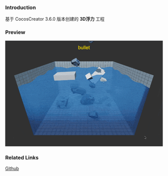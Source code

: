 ### Introduction

基于 CocosCreator 3.6.0 版本创建的 **3D浮力** 工程

### Preview
![image](../../../gif/202209/2022092101.gif)

### Related Links
[Github](https://github.com/cocos/cocos-example-projects/tree/v3.6/physics-3d/assets/demo/buoyancy)